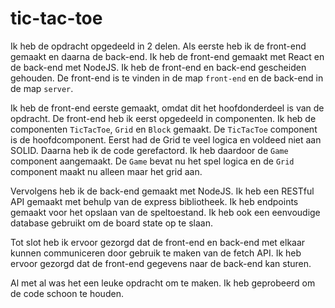 # tic-tac-toe

Ik heb de opdracht opgedeeld in 2 delen. Als eerste heb ik de front-end gemaakt en daarna de back-end. Ik heb de
front-end gemaakt met React en de back-end met NodeJS. Ik heb de front-end en back-end gescheiden gehouden. De
front-end is te vinden in de map `front-end` en de back-end in de map `server`.

Ik heb de front-end eerste gemaakt, omdat dit het hoofdonderdeel is van de opdracht. De front-end heb ik eerst
opgedeeld in componenten. Ik heb de componenten `TicTacToe`, `Grid` en `Block` gemaakt. De `TicTacToe`
component is de hoofdcomponent. Eerst had de Grid te veel logica en voldeed niet aan SOLID. Daarna heb ik de code 
gerefactord. Ik heb daardoor de `Game` component aangemaakt. De `Game` bevat nu het spel logica en de `Grid` 
component maakt nu alleen maar het grid aan.


Vervolgens heb ik de back-end gemaakt met NodeJS. Ik heb een RESTful API gemaakt met behulp van de express bibliotheek.
Ik heb endpoints gemaakt voor het opslaan van de speltoestand. Ik heb ook een eenvoudige database
gebruikt om de board state op te slaan.

Tot slot heb ik ervoor gezorgd dat de front-end en back-end met elkaar kunnen communiceren door gebruik te maken 
van de fetch API. 
Ik heb ervoor gezorgd dat de front-end gegevens naar de back-end kan sturen.

Al met al was het een leuke opdracht om te maken. Ik heb geprobeerd om de code schoon te houden.
